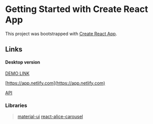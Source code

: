 # Getting Started with Create React App

This project was bootstrapped with [Create React App](https://github.com/facebook/create-react-app).


## Links 
#### Desktop version
[DEMO LINK](https://kind-kepler-efd946.netlify.app/)

[https://app.netlify.com](https://app.netlify.com)

[API](https://developers.themoviedb.org/3)

### Libraries
> [material-ui](https://material-ui.com/) 
> [react-alice-carousel](https://www.npmjs.com/package/react-alice-carousel)
